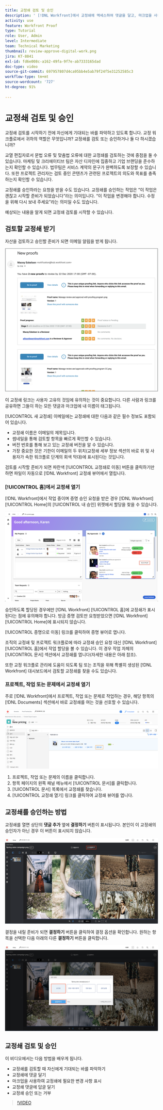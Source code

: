```yaml
---
title: 교정쇄 검토 및 승인
description: ' [!DNL Workfront]에서 교정쇄에 액세스하여 댓글을 달고, 마크업을 사용하여 필요한 변경 사항을 표시하고, 교정쇄 댓글에 답글을 달고, 교정쇄에 대한 결정을 내리는 방법에 대해 알아봅니다.'
activity: use
feature: Workfront Proof
type: Tutorial
role: User, Admin
level: Intermediate
team: Technical Marketing
thumbnail: review-approve-digital-work.png
jira: KT-8841
exl-id: fd6e008c-a162-49fa-9f7e-ab7333165dad
doc-type: video
source-git-commit: 697957807d4ca95bb4e5ab79f24f5e31252585c3
workflow-type: tm+mt
source-wordcount: '727'
ht-degree: 91%

---
```


# 교정쇄 검토 및 승인

교정쇄 검토를 시작하기 전에 자신에게 기대되는 바를 파악하고 있도록 합니다. 교정 워크플로에서 귀하의 역할은 무엇입니까? 교정쇄를 검토 또는 승인하거나 둘 다 하시겠습니까?

교열 편집자로서 문법 오류 및 맞춤법 오류에 대한 교정쇄를 검토하는 것에 중점을 둘 수 있습니다. 마케팅 및 크리에이티브 팀은 자산 디자인에 집중하고 기업 브랜딩을 준수하는지 확인할 수 있습니다. 법무팀은 서비스 계약의 문구가 완벽하도록 보장할 수 있습니다. 또한 프로젝트 관리자는 검토 중인 콘텐츠가 관련된 프로젝트의 의도와 목표를 충족하는지 확인할 수 있습니다.

교정쇄를 승인하라는 요청을 받을 수도 있습니다. 교정쇄를 승인하는 작업은 “이 작업은 괜찮고 시작할 준비가 되었습니다”라는 의미입니다. “이 작업을 변경해야 합니다. 수정을 위해 다시 보내 주세요”라는 의미일 수도 있습니다.

예상되는 내용을 알게 되면 교정쇄 검토를 시작할 수 있습니다.

## 검토할 교정쇄 받기

자산을 검토하고 승인할 준비가 되면 이메일 알림을 받게 됩니다.

![[!DNL  Workfront]에서 두 가지 교정쇄의 검토 및 승인을 요청하는 새로운 교정쇄 이메일의 이미지](assets/new-proof-emails.png)

이 교정쇄 링크는 사용자 고유의 것임에 유의하는 것이 중요합니다. 다른 사람과 링크를 공유하면 그들이 하는 모든 댓글과 마크업에 내 이름이 태그됩니다.

[!UICONTROL 새 교정쇄] 이메일에는 교정쇄에 대한 다음과 같은 필수 정보도 포함되어 있습니다.

* 교정쇄 이름은 이메일의 제목입니다.
* 썸네일을 통해 검토할 항목을 빠르게 확인할 수 있습니다.
* 버전 번호를 통해 보고 있는 교정쇄 버전을 알 수 있습니다.
* 가장 중요한 것은 기한이 이메일의 두 위치(교정쇄 세부 정보 섹션의 바로 위 및 사용자가 속한 워크플로 단계의 회색 막대)에 표시된다는 것입니다.

검토를 시작할 준비가 되면 파란색 [!UICONTROL 교정쇄로 이동] 버튼을 클릭하기만 하면 파일이 자동으로 [!DNL Workfront] 교정쇄 뷰어에서 열립니다.

### [!UICONTROL 홈]에서 교정쇄 열기

[!DNL Workfront]에서 작업 중이며 증명 승인 요청을 받은 경우 [!DNL Workfront] [!UICONTROL Home]의 [!UICONTROL 내 승인] 위젯에서 할당을 찾을 수 있습니다.

![[!DNL Workfront] [!UICONTROL Home]의 [!UICONTROL 내 승인] 위젯의 이미지](assets/open-proof-from-home.png)

승인하도록 할당된 경우에만 [!DNL Workfront] [!UICONTROL 홈]에 교정쇄가 표시된다는 점에 유의해야 합니다. 방금 증명 검토만 요청받았으면 [!DNL Workfront] [!UICONTROL Home]에 표시되지 않습니다.

[!UICONTROL 증명으로 이동] 링크를 클릭하여 증명 뷰어로 엽니다.

조직의 교정쇄 및 프로젝트 워크플로에 따라 교정쇄 승인 요청 대신 [!DNL Workfront] [!UICONTROL 홈]에서 작업 할당을 볼 수 있습니다. 이 경우 작업 자체의 [!UICONTROL 문서] 섹션에서 교정쇄를 엽니다(자세한 내용은 아래 참조).

또한 교정 워크플로 관리에 도움이 되도록 팀 또는 조직을 위해 특별히 생성된 [!DNL Workfront] 대시보드에서 검토할 교정쇄를 찾을 수도 있습니다.

### 프로젝트, 작업 또는 문제에서 교정쇄 열기

주로 [!DNL Workfront]에서 프로젝트, 작업 또는 문제로 작업하는 경우, 해당 항목의 [!DNL Documents] 섹션에서 바로 교정쇄를 여는 것을 선호할 수 있습니다.

![[!UICONTROL 교정쇄 열기] 링크가 강조 표시된 [!DNL  Workfront] 작업에서 발견된 [!UICONTROL 문서] 섹션의 이미지](assets/open-proof-from-documents.png)

1. 프로젝트, 작업 또는 문제의 이름을 클릭합니다.
2. 항목 페이지의 왼쪽 패널 메뉴에서 [!UICONTROL 문서]를 클릭합니다.
3. [!UICONTROL 문서] 목록에서 교정쇄를 찾습니다.
4. [!UICONTROL 교정쇄 열기] 링크를 클릭하여 교정쇄 뷰어를 엽니다.

## 교정쇄를 승인하는 방법

교정쇄를 열면 상단의 **댓글 추가** 옆에 **결정하기** 버튼이 표시됩니다. 본인이 이 교정쇄의 승인자가 아닌 경우 이 버튼이 표시되지 않습니다.

![첫 번째 결정하기 버튼의 이미지입니다.](assets/make-decision-1.png)

결정을 내릴 준비가 되면 **결정하기** 버튼을 클릭하여 결정 옵션을 확인합니다. 원하는 항목을 선택한 다음 아래의 다른 **결정하기** 버튼을 클릭합니다.

![두 번째 결정하기 버튼의 이미지입니다.](assets/make-decision-2.png)

## 교정쇄 검토 및 승인

이 비디오에서는 다음 방법을 배우게 됩니다.

* 교정쇄를 검토할 때 자신에게 기대되는 바를 파악하기
* 교정쇄에 댓글 달기
* 마크업을 사용하여 교정쇄에 필요한 변경 사항 표시
* 교정쇄 댓글에 답글 달기
* 교정쇄 승인 또는 거부

>[!VIDEO](https://video.tv.adobe.com/v/335141/?quality=12&learn=on&enablevpops)

<!--
#### Learn more
* Create and manage proof comments
* Make decisions on a proof
* Review a static proof
* Tag users to share a proof
* Notifications for proof comments and decisions
-->

<!--
#### Guides
* Reviewing proofs in [!DNL Workfront]
* -->
